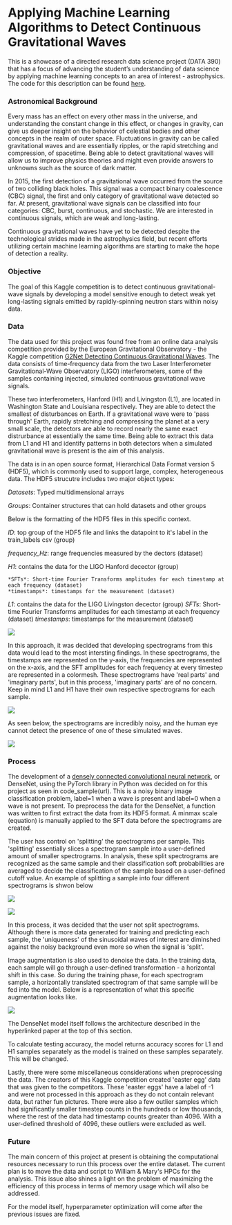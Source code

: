 # Applying Machine Learning Algorithms to Detect Continuous Gravitational Waves

This is a showcase of a directed research data science project (DATA 390) that has a focus of advancing the student’s understanding of data science by applying machine learning concepts to an area of interest - astrophysics. The code for this description can be found [here](code_sample.py).

### Astronomical Background

Every mass has an effect on every other mass in the universe, and understanding the constant change in this effect, or changes in gravity, can give us deeper insight on the behavior of celestial bodies and other concepts in the realm of outer space. Fluctuations in gravity can be called gravitational waves and are essentially ripples, or the rapid stretching and compression, of spacetime. Being able to detect gravitational waves will allow us to improve physics theories and might even provide answers to unknowns such as the source of dark matter.

In 2015, the first detection of a gravitational wave occurred from the source of two colliding black holes. This signal was a compact binary coalescence (CBC) signal, the first and only category of gravitational wave detected so far. At present, gravitational wave signals can be classified into four categories: CBC, burst, continuous, and stochastic. We are interested in continuous signals, which are weak and long-lasting.

Continuous gravitational waves have yet to be detected despite the technological strides made in the astrophysics field, but recent efforts utilizing certain machine learning algorithms are starting to make the hope of detection a reality.


### Objective
The goal of this Kaggle competition is to detect continuous gravitational-wave signals by developing a model sensitive enough to detect weak yet long-lasting signals emitted by rapidly-spinning neutron stars within noisy data.


### Data

The data used for this project was found free from an online data analysis competition provided by the European Gravitational Observatory - the Kaggle competition [G2Net Detecting Continuous Gravitational Waves](https://www.kaggle.com/competitions/g2net-detecting-continuous-gravitational-waves/overview). The data consists of time-frequency data from the two Laser Interferometer Gravitational-Wave Observatory (LIGO) interferometers, some of the samples containing injected, simulated continuous gravitational wave signals.

These two interferometers, Hanford (H1) and Livingston (L1), are located in Washington State and Louisiana respectively. They are able to detect the smallest of disturbances on Earth. If a gravitational wave were to 'pass through' Earth, rapidly stretching and compressing the planet at a very small scale, the detectors are able to record nearly the same exact distrurbance at essentially the same time. Being able to extract this data from L1 and H1 and identify patterns in both detectors when a simulated gravitational wave is present is the aim of this analysis.


The data is in an open source format, Hierarchical Data Format version 5 (HDF5), which is commonly used to support large, complex, heterogeneous data. The HDF5 strucutre includes two major object types:

*Datasets*: Typed multidimensional arrays

*Groups*: Container structures that can hold datasets and other groups


Below is the formatting of the HDF5 files in this specific context.

*ID*: top group of the HDF5 file and links the datapoint to it's label in the train_labels csv (group)

*frequency_Hz*: range frequencies measured by the dectors (dataset)

*H1*: contains the data for the LIGO Hanford decector (group)

	*SFTs*: Short-time Fourier Transforms amplitudes for each timestamp at each frequency (dataset)
	*timestamps*: timestamps for the measurement (dataset)
 
*L1*: contains the data for the LIGO Livingston decector (group)
	*SFTs*: Short-time Fourier Transforms amplitudes for each timestamp at each frequency (dataset)
	*timestamps*: timestamps for the measurement (dataset)
 

![](hdf5_format.png)


In this approach, it was decided that developing spectrograms from this data would lead to the most intersting findings. In these spectrograms, the timestamps are represented on the y-axis, the frequencies are represented on the x-axis, and the SFT amplitudes for each frequency at every timestep are represented in a colormesh. These spectrograms have 'real parts' and 'imaginary parts', but in this process, 'imaginary parts' are of no concern. Keep in mind L1 and H1 have their own respective spectrograms for each sample.


![](spectrograms.png)


As seen below, the spectrograms are incredibly noisy, and the human eye cannot detect the presence of one of these simulated waves.


![](wave_presence.png)


### Process

The development of a [densely connected convolutional neural network](https://arxiv.org/abs/1608.06993), or DenseNet, using the PyTorch library in Python was decided on for this project as seen in code_sample(url). This is a noisy binary image classification problem, label=1 when a wave is present and label=0 when a wave is not present. To preprocess the data for the DenseNet, a function was written to first extract the data from its HDF5 format. A minmax scale (equation) is manually applied to the SFT data before the spectrograms are created. 

The user has control on 'splitting' the spectrograms per sample. This 'splitting' essentially slices a spectrogram sample into a user-defined amount of smaller spectrograms. In analysis, these split spectrograms are recognized as the same sample and their classification soft probabilities are averaged to decide the classification of the sample based on a user-defined cutoff value. An example of splitting a sample into four different spectrograms is shwon below


![](unsplit.png)

![](spliy.png)


In this process, it was decided that the user not split spectrograms. Although there is more data generated for training and predicting each sample, the 'uniqueness' of the sinusoidal waves of interest are diminshed against the noisy background even more so when the signal is 'split'.


Image augmentation is also used to denoise the data. In the training data, each sample will go through a user-defined transformation - a horizontal shift in this case. So during the training phase, for each spectrogram sample, a horizontally translated spectrogram of that same sample will be fed into the model. Below is a representation of what this specific augmentation looks like.


![](augment.png)


The DenseNet model itself follows the architecture described in the hyperlinked paper at the top of this section.


To calculate testing accuracy, the model returns accuracy scores for L1 and H1 samples separately as the model is trained on these samples separately. This will be changed.


Lastly, there were some miscellaneous considerations when preprocessing the data. The creators of this Kaggle competition created 'easter egg' data that was given to the competitors. These 'easter eggs' have a label of -1 and were not processed in this approach as they do not contain relevant data, but rather fun pictures. There were also a few outlier samples which had significantly smaller timestep counts in the hundreds or low thousands, where the rest of the data had timestamp counts greater than 4096. With a user-defined threshold of 4096, these outliers were excluded as well. 


### Future

The main concern of this project at present is obtaining the computational resources necessary to run this process over the entire dataset. The current plan is to move the data and script to William & Mary's HPCs for the analysis. This issue also shines a light on the problem of maximizing the efficiency of this process in terms of memory usage which will also be addressed.


For the model itself, hyperparameter optimization will come after the previous issues are fixed.
